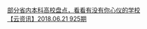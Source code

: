   
[部分省内本科高校盘点，看看有没有你心仪的学校](http://www.dianyue.me/archives/223/rcdw9il5nt0q5m1i/)  
[【云资讯】2018.06.21 925期](http://www.dianyue.me/archives/302/7kbljrf1ykt01pt7/)